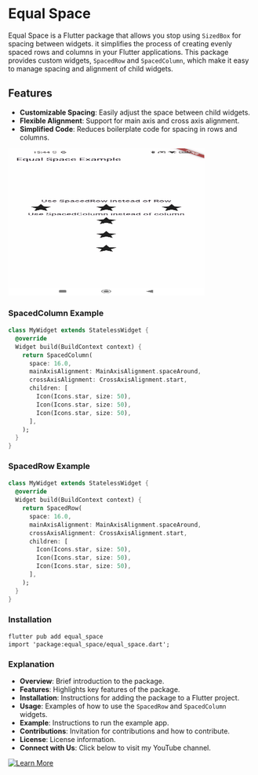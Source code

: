 # Equal Space

Equal Space is a Flutter package that allows you stop using `SizedBox` for spacing between widgets. it simplifies the process of creating evenly spaced rows and columns in your Flutter applications. This package provides custom widgets, `SpacedRow` and `SpacedColumn`, which make it easy to manage spacing and alignment of child widgets.

## Features

- **Customizable Spacing**: Easily adjust the space between child widgets.
- **Flexible Alignment**: Support for main axis and cross axis alignment.
- **Simplified Code**: Reduces boilerplate code for spacing in rows and columns.

<a href="https://www.youtube.com/channel/UCnM_HfTRzP_XRdyYmfvTsGQ">
    <img src="https://github.com/RanaSharjeelShji/equal_space/blob/main/example/assets/Screenshot_2024-06-13-15-44-20-820_com.example.example.jpg?raw=true" alt="Learn More" width="400" height="300">
</a>

### SpacedColumn Example

```dart
class MyWidget extends StatelessWidget {
  @override
  Widget build(BuildContext context) {
    return SpacedColumn(
      space: 16.0,
      mainAxisAlignment: MainAxisAlignment.spaceAround,
      crossAxisAlignment: CrossAxisAlignment.start,
      children: [
        Icon(Icons.star, size: 50),
        Icon(Icons.star, size: 50),
        Icon(Icons.star, size: 50),
      ],
    );
  }
}
```
### SpacedRow Example

```dart
class MyWidget extends StatelessWidget {
  @override
  Widget build(BuildContext context) {
    return SpacedRow(
      space: 16.0,
      mainAxisAlignment: MainAxisAlignment.spaceAround,
      crossAxisAlignment: CrossAxisAlignment.start,
      children: [
        Icon(Icons.star, size: 50),
        Icon(Icons.star, size: 50),
        Icon(Icons.star, size: 50),
      ],
    );
  }
}
```
### Installation 
```
flutter pub add equal_space
import 'package:equal_space/equal_space.dart';
```
### Explanation

- **Overview**: Brief introduction to the package.
- **Features**: Highlights key features of the package.
- **Installation**: Instructions for adding the package to a Flutter project.
- **Usage**: Examples of how to use the `SpacedRow` and `SpacedColumn` widgets.
- **Example**: Instructions to run the example app.
- **Contributions**: Invitation for contributions and how to contribute.
- **License**: License information.
- **Connect with Us**:  Click below to visit my YouTube channel.


[![Learn More](https://yt3.googleusercontent.com/9A0wEzTcikgC4mV4t0wfGrEQUWuKqcPI_thgqBGkRlDpRSbMHwAnKoAl0HmEoVoikNs7CgCGpg=s176-c-k-c0x00ffffff-no-rj)](https://www.youtube.com/channel/UCnM_HfTRzP_XRdyYmfvTsGQ)
